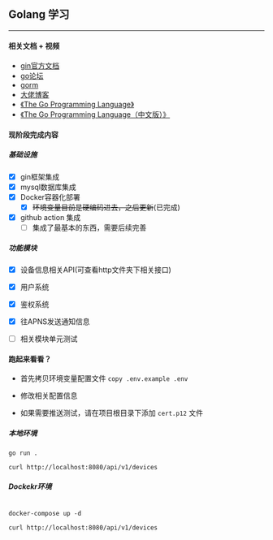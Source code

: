 ## Golang 学习
---
#### 相关文档 + 视频
+ [gin官方文档](https://gin-gonic.com/zh-cn/)
+ [go论坛](https://learnku.com/go)
+ [gorm](https://gorm.io/zh_CN/docs)
+ [大佬博客](https://liwenzhou.com/)
+ [《The Go Programming Language》](http://gopl.io/)
+ [《The Go Programming Language（中文版）》](https://books.studygolang.com/gopl-zh/)


#### 现阶段完成内容
##### 基础设施
- [x] gin框架集成
- [x] mysql数据库集成
- [x] Docker容器化部署
  - [x] ~~环境变量目前是硬编码进去，之后更新~~(已完成)
- [x] github action 集成
  - [ ] 集成了最基本的东西，需要后续完善

##### 功能模块
- [x] 设备信息相关API(可查看http文件夹下相关接口)
- [x] 用户系统
- [x] 鉴权系统
- [x] 往APNS发送通知信息
- [ ] 相关模块单元测试



#### 跑起来看看？

+ 首先拷贝环境变量配置文件 `copy .env.example .env`

+ 修改相关配置信息

+ 如果需要推送测试，请在项目根目录下添加 `cert.p12` 文件

##### 本地环境
```shell
go run .

curl http://localhost:8080/api/v1/devices
```


##### Dockekr环境
```shell

docker-compose up -d

curl http://localhost:8080/api/v1/devices
```
